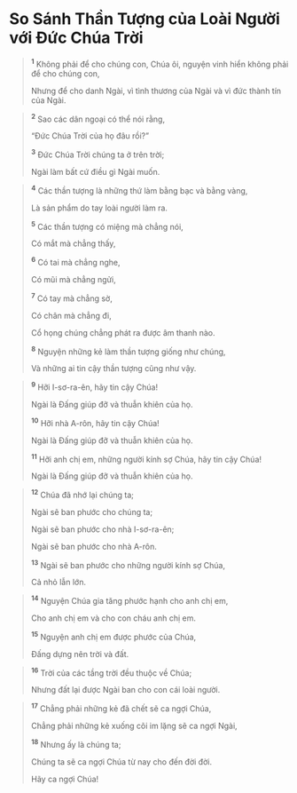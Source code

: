 # So Sánh Thần Tượng của Loài Người với Ðức Chúa Trời

> <sup><b>1</b></sup> Không phải để cho chúng con, Chúa ôi, nguyện vinh hiển không phải để cho chúng con,
> 
> Nhưng để cho danh Ngài, vì tình thương của Ngài và vì đức thành tín của Ngài.
>


> <sup><b>2</b></sup> Sao các dân ngoại có thể nói rằng,
> 
> “Ðức Chúa Trời của họ đâu rồi?”
> 
> <sup><b>3</b></sup> Ðức Chúa Trời chúng ta ở trên trời;
> 
> Ngài làm bất cứ điều gì Ngài muốn.
>


> <sup><b>4</b></sup> Các thần tượng là những thứ làm bằng bạc và bằng vàng,
> 
> Là sản phẩm do tay loài người làm ra.
> 
> <sup><b>5</b></sup> Các thần tượng có miệng mà chẳng nói,
> 
> Có mắt mà chẳng thấy,
> 
> <sup><b>6</b></sup> Có tai mà chẳng nghe,
> 
> Có mũi mà chẳng ngửi,
> 
> <sup><b>7</b></sup> Có tay mà chẳng sờ,
> 
> Có chân mà chẳng đi,
> 
> Cổ họng chúng chẳng phát ra được âm thanh nào.
> 
> <sup><b>8</b></sup> Nguyện những kẻ làm thần tượng giống như chúng,
> 
> Và những ai tin cậy thần tượng cũng như vậy.
>


> <sup><b>9</b></sup> Hỡi I-sơ-ra-ên, hãy tin cậy Chúa!
> 
> Ngài là Đấng giúp đỡ và thuẫn khiên của họ.
> 
> <sup><b>10</b></sup> Hỡi nhà A-rôn, hãy tin cậy Chúa!
> 
> Ngài là Đấng giúp đỡ và thuẫn khiên của họ.
> 
> <sup><b>11</b></sup> Hỡi anh chị em, những người kính sợ Chúa, hãy tin cậy Chúa!
> 
> Ngài là Đấng giúp đỡ và thuẫn khiên của họ.
>


> <sup><b>12</b></sup> Chúa đã nhớ lại chúng ta;
> 
> Ngài sẽ ban phước cho chúng ta;
> 
> Ngài sẽ ban phước cho nhà I-sơ-ra-ên;
> 
> Ngài sẽ ban phước cho nhà A-rôn.
> 
> <sup><b>13</b></sup> Ngài sẽ ban phước cho những người kính sợ Chúa,
> 
> Cả nhỏ lẫn lớn.
>


> <sup><b>14</b></sup> Nguyện Chúa gia tăng phước hạnh cho anh chị em,
> 
> Cho anh chị em và cho con cháu anh chị em.
> 
> <sup><b>15</b></sup> Nguyện anh chị em được phước của Chúa,
> 
> Ðấng dựng nên trời và đất.
>


> <sup><b>16</b></sup> Trời của các tầng trời đều thuộc về Chúa;
> 
> Nhưng đất lại được Ngài ban cho con cái loài người.
>


> <sup><b>17</b></sup> Chẳng phải những kẻ đã chết sẽ ca ngợi Chúa,
> 
> Chẳng phải những kẻ xuống cõi im lặng sẽ ca ngợi Ngài,
> 
> <sup><b>18</b></sup> Nhưng ấy là chúng ta;
> 
> Chúng ta sẽ ca ngợi Chúa từ nay cho đến đời đời.
> 
> Hãy ca ngợi Chúa!
>

